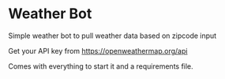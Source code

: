 # Weather Bot
Simple weather bot to pull weather data based on zipcode input

Get your API key from https://openweathermap.org/api

Comes with everything to start it and a requirements file.

